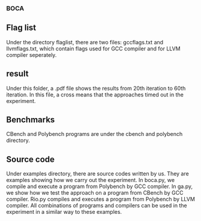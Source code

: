 
### BOCA


## Flag list

Under the directory flaglist, there are two files: gccflags.txt and llvmflags.txt, which contain flags used for GCC compiler and for LLVM compiler seperately.

## result

Under this folder, a .pdf file shows the results from 20th iteration to 60th iteration. In this file, a cross means that the approaches timed out in the experiment.

## Benchmarks

CBench and Polybench programs are under the cbench and polybench directory.

## Source code

Under examples directory, there are source codes written by us. They are examples showing how we carry out the experiment. In boca.py, we compile and execute a program from Polybench by GCC compiler. In ga.py, we show how we test the approach on a program from CBench by GCC compiler. Rio.py compiles and executes a program from Polybench by LLVM compiler. All combinations of programs and compilers can be used in the experiment in a similar way to these examples.
